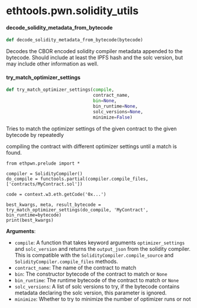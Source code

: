 <a id="ethtools.pwn.solidity_utils"></a>

# ethtools.pwn.solidity\_utils

<a id="ethtools.pwn.solidity_utils.decode_solidity_metadata_from_bytecode"></a>

#### decode\_solidity\_metadata\_from\_bytecode

```python
def decode_solidity_metadata_from_bytecode(bytecode)
```

Decodes the CBOR encoded solidity compiler metadata appended to the bytecode.
Should include at least the IPFS hash and the solc version, but may include
other information as well.

<a id="ethtools.pwn.solidity_utils.try_match_optimizer_settings"></a>

#### try\_match\_optimizer\_settings

```python
def try_match_optimizer_settings(compile,
                                 contract_name,
                                 bin=None,
                                 bin_runtime=None,
                                 solc_versions=None,
                                 minimize=False)
```

Tries to match the optimizer settings of the given contract to the given bytecode by repeatedly

compiling the contract with different optimizer settings until a match is found.

```
from ethpwn.prelude import *

compiler = SolidityCompiler()
do_compile = functools.partial(compiler.compile_files, ['contracts/MyContract.sol'])

code = context.w3.eth.getCode('0x...')

best_kwargs, meta, result_bytecode = try_match_optimizer_settings(do_compile, 'MyContract', bin_runtime=bytecode)
print(best_kwargs)
```

**Arguments**:

- `compile`: A function that takes keyword arguments `optimizer_settings` and `solc_version`
and returns the `output_json` from the solidity compiler. This is compatible with
the `SolidityCompiler.compile_source` and `SolidityCompiler.compile_files` methods.
- `contract_name`: The name of the contract to match
- `bin`: The constructor bytecode of the contract to match or `None`
- `bin_runtime`: The runtime bytecode of the contract to match or `None`
- `solc_versions`: A list of solc versions to try, if the bytecode contains metadata
declaring the solc version, this parameter is ignored.
- `minimize`: Whether to try to minimize the number of optimizer runs or not